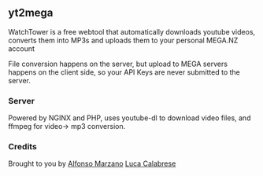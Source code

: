## yt2mega

WatchTower is a free webtool that automatically downloads youtube videos, converts them into MP3s and uploads them to your personal MEGA.NZ account

File conversion happens on the server, but upload to MEGA servers happens on the client side, so your API Keys are never submitted to the server.

### Server
Powered by NGINX and PHP, uses youtube-dl to download video files, and ffmpeg for video-> mp3 conversion.

### Credits
Brought to you by 
[Alfonso Marzano](https://github.com/alfonsomarzano)
[Luca Calabrese](https://github.com/calabreseluca)
